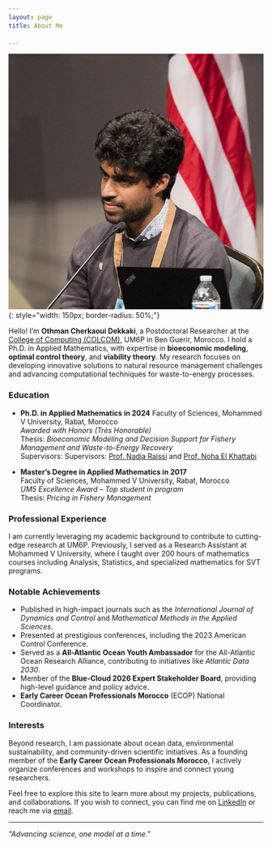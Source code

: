 ```yaml
---
layout: page
title: About Me

---
```

![My Profile Picture](assets/profile.jpg){: style="width: 150px; border-radius: 50%;"}


Hello! I’m **Othman Cherkaoui Dekkaki**, a Postdoctoral Researcher at the [College of Computing (COLCOM)](https://um6p.ma/fr/um6p-college-computing), UM6P in Ben Guerir, Morocco. I hold a Ph.D. in Applied Mathematics, with expertise in **bioeconomic modeling**, **optimal control theory**, and **viability theory**. My research focuses on developing innovative solutions to natural resource management challenges and advancing computational techniques for waste-to-energy processes.

### Education
- **Ph.D. in Applied Mathematics in 2024** 
  Faculty of Sciences, Mohammed V University, Rabat, Morocco  
  *Awarded with Honors (Très Honorable)*  
  Thesis: *Bioeconomic Modeling and Decision Support for Fishery Management and Waste-to-Energy Recovery*  
  Supervisors: Supervisors: [Prof. Nadia Raissi](mailto:n.raissi@um5r.ac.ma) and [Prof. Noha El Khattabi](mailto:n.elkhattabi@um5r.ac.ma)  

- **Master’s Degree in Applied Mathematics in 2017**  
  Faculty of Sciences, Mohammed V University, Rabat, Morocco  
  *UM5 Excellence Award – Top student in program*  
  Thesis: *Pricing in Fishery Management*

### Professional Experience
I am currently leveraging my academic background to contribute to cutting-edge research at UM6P. Previously, I served as a Research Assistant at Mohammed V University, where I taught over 200 hours of mathematics courses including Analysis, Statistics, and specialized mathematics for SVT programs.

### Notable Achievements
- Published in high-impact journals such as the *International Journal of Dynamics and Control* and *Mathematical Methods in the Applied Sciences*.
- Presented at prestigious conferences, including the 2023 American Control Conference.
- Served as a **All-Atlantic Ocean Youth Ambassador** for the All-Atlantic Ocean Research Alliance, contributing to initiatives like *Atlantic Data 2030*.
- Member of the **Blue-Cloud 2026 Expert Stakeholder Board**, providing high-level guidance and policy advice.
- **Early Career Ocean Professionals Morocco** (ECOP) National Coordinator.

### Interests
Beyond research, I am passionate about ocean data, environmental sustainability, and community-driven scientific initiatives. As a founding member of the **Early Career Ocean Professionals Morocco**, I actively organize conferences and workshops to inspire and connect young researchers.

Feel free to explore this site to learn more about my projects, publications, and collaborations. If you wish to connect, you can find me on [LinkedIn](https://www.linkedin.com/in/othman-cherkaoui-dekkaki/) or reach me via [email](mailto:cherkaouidekkakiothman@gmail.com).

---
*"Advancing science, one model at a time."*
